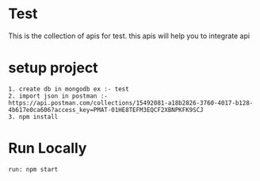 # Test

This is the collection of apis for test. this apis will help you to integrate api

# setup project

    1. create db in mongodb ex :- test
    2. import json in postman :- https://api.postman.com/collections/15492081-a18b2826-3760-4017-b128-4b617e0ca606?access_key=PMAT-01HE8TEFM3EQCF2XBNPKFK9SCJ
    3. npm install

# Run Locally

    run: npm start
